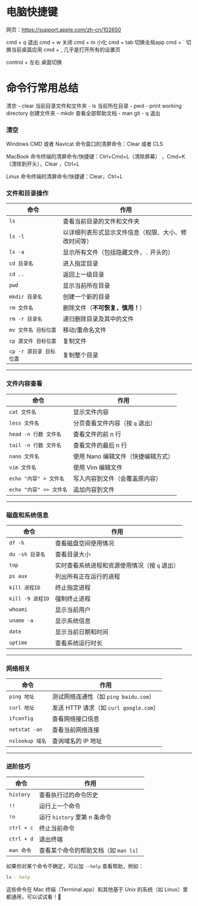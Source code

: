 # 电脑快捷键
网页：https://support.apple.com/zh-cn/102650

cmd + q 退出
cmd + w 关闭
cmd + m 小化
cmd + tab 切换全局app
cmd + ` 切换当前桌面应用
cmd + , 几乎是打开所有的设置页

control + 左右 桌面切换

# 命令行常用总结
清空 - clear
当前目录文件和文件夹 - ls
当前所在目录 - pwd - print working directory
创建文件夹 - mkdir
查看全部帮助文档 - man git - q 退出

### 清空
Windows CMD 或者 Navicat 命令窗口的清屏命令：Clear 或者 CLS

MacBook 命令终端的清屏命令/快捷键：Ctrl+Cmd+L（清除屏幕） ，Cmd+K（清除到开头），Clear ，Ctrl+L

Linux 命令终端的清屏命令/快捷键：Clear，Ctrl+L

### 文件和目录操作
| 命令 | 作用 |
|------|------|
| `ls` | 查看当前目录的文件和文件夹 |
| `ls -l` | 以详细列表形式显示文件信息（权限、大小、修改时间等） |
| `ls -a` | 显示所有文件（包括隐藏文件，`.` 开头的） |
| `cd 目录名` | 进入指定目录 |
| `cd ..` | 返回上一级目录 |
| `pwd` | 显示当前所在目录 |
| `mkdir 目录名` | 创建一个新的目录 |
| `rm 文件名` | 删除文件（**不可恢复，慎用！**） |
| `rm -r 目录名` | 递归删除目录及其中的文件 |
| `mv 文件名 目标位置` | 移动/重命名文件 |
| `cp 源文件 目标位置` | 复制文件 |
| `cp -r 源目录 目标位置` | 复制整个目录 |

---

### **文件内容查看**
| 命令 | 作用 |
|------|------|
| `cat 文件名` | 显示文件内容 |
| `less 文件名` | 分页查看文件内容（按 `q` 退出） |
| `head -n 行数 文件名` | 查看文件的前 n 行 |
| `tail -n 行数 文件名` | 查看文件的最后 n 行 |
| `nano 文件名` | 使用 Nano 编辑文件（快捷编辑方式） |
| `vim 文件名` | 使用 Vim 编辑文件 |
| `echo "内容" > 文件名` | 写入内容到文件（会覆盖原内容） |
| `echo "内容" >> 文件名` | 追加内容到文件 |

---

### **磁盘和系统信息**
| 命令 | 作用 |
|------|------|
| `df -h` | 查看磁盘空间使用情况 |
| `du -sh 目录名` | 查看目录大小 |
| `top` | 实时查看系统进程和资源使用情况（按 `q` 退出） |
| `ps aux` | 列出所有正在运行的进程 |
| `kill 进程ID` | 终止指定进程 |
| `kill -9 进程ID` | 强制终止进程 |
| `whoami` | 显示当前用户 |
| `uname -a` | 显示系统信息 |
| `date` | 显示当前日期和时间 |
| `uptime` | 查看系统运行时长 |

---

### **网络相关**
| 命令 | 作用 |
|------|------|
| `ping 地址` | 测试网络连通性（如 `ping baidu.com`） |
| `curl 地址` | 发送 HTTP 请求（如 `curl google.com`） |
| `ifconfig` | 查看网络接口信息 |
| `netstat -an` | 查看当前网络连接 |
| `nslookup 域名` | 查询域名的 IP 地址 |

---

### **进阶技巧**
| 命令 | 作用 |
|------|------|
| `history` | 查看执行过的命令历史 |
| `!!` | 运行上一个命令 |
| `!n` | 运行 `history` 里第 n 条命令 |
| `ctrl + c` | 终止当前命令 |
| `ctrl + d` | 退出终端 |
| `man 命令` | 查看某个命令的帮助文档（如 `man ls`） |

如果你对某个命令不确定，可以加 `--help` 查看帮助，例如：
```bash
ls --help
```

这些命令在 Mac 终端（Terminal.app）和其他基于 Unix 的系统（如 Linux）里都通用，可以试试看！🚀
